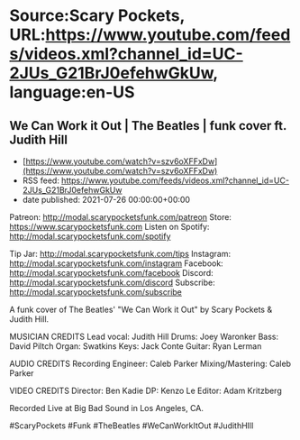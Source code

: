 # Source:Scary Pockets, URL:https://www.youtube.com/feeds/videos.xml?channel_id=UC-2JUs_G21BrJ0efehwGkUw, language:en-US

## We Can Work it Out | The Beatles | funk cover ft. Judith Hill
 - [https://www.youtube.com/watch?v=szv6oXFFxDw](https://www.youtube.com/watch?v=szv6oXFFxDw)
 - RSS feed: https://www.youtube.com/feeds/videos.xml?channel_id=UC-2JUs_G21BrJ0efehwGkUw
 - date published: 2021-07-26 00:00:00+00:00

Patreon: http://modal.scarypocketsfunk.com/patreon
Store: https://www.scarypocketsfunk.com
Listen on Spotify: http://modal.scarypocketsfunk.com/spotify

Tip Jar: http://modal.scarypocketsfunk.com/tips
Instagram: http://modal.scarypocketsfunk.com/instagram
Facebook: http://modal.scarypocketsfunk.com/facebook
Discord: http://modal.scarypocketsfunk.com/discord
Subscribe: http://modal.scarypocketsfunk.com/subscribe

A funk cover of The Beatles' "We Can Work it Out" by Scary Pockets & Judith Hill.

MUSICIAN CREDITS
Lead vocal: Judith Hill
Drums: Joey Waronker
Bass: David Piltch
Organ: Swatkins
Keys: Jack Conte
Guitar: Ryan Lerman

AUDIO CREDITS
Recording Engineer: Caleb Parker
Mixing/Mastering: Caleb Parker

VIDEO CREDITS
Director: Ben Kadie
DP: Kenzo Le
Editor: Adam Kritzberg

Recorded Live at Big Bad Sound in Los Angeles, CA.

#ScaryPockets #Funk #TheBeatles #WeCanWorkItOut #JudithHIll

